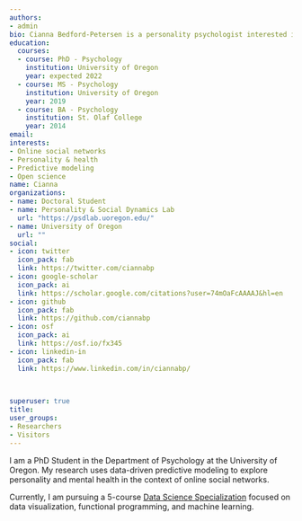 ```yaml
---
authors: 
- admin
bio: Cianna Bedford-Petersen is a personality psychologist interested in online social networks, data visualization, and open science
education:
  courses:
  - course: PhD - Psychology 
    institution: University of Oregon
    year: expected 2022
  - course: MS - Psychology
    institution: University of Oregon
    year: 2019
  - course: BA - Psychology
    institution: St. Olaf College
    year: 2014
email: 
interests:
- Online social networks
- Personality & health
- Predictive modeling
- Open science
name: Cianna
organizations: 
- name: Doctoral Student
- name: Personality & Social Dynamics Lab
  url: "https://psdlab.uoregon.edu/"
- name: University of Oregon
  url: ""
social:
- icon: twitter
  icon_pack: fab
  link: https://twitter.com/ciannabp
- icon: google-scholar
  icon_pack: ai
  link: https://scholar.google.com/citations?user=74mOaFcAAAAJ&hl=en
- icon: github
  icon_pack: fab
  link: https://github.com/ciannabp
- icon: osf
  icon_pack: ai
  link: https://osf.io/fx345
- icon: linkedin-in
  icon_pack: fab
  link: https://www.linkedin.com/in/ciannabp/

  
  
superuser: true
title: 
user_groups:
- Researchers
- Visitors
---
```


I am a PhD Student in the Department of Psychology at the University of Oregon. My research uses data-driven predictive modeling to explore personality and mental health in the context of online social networks.

Currently, I am pursuing a 5-course [Data Science Specialization](https://github.com/uo-datasci-specialization) focused on data visualization, functional programming, and machine learning.